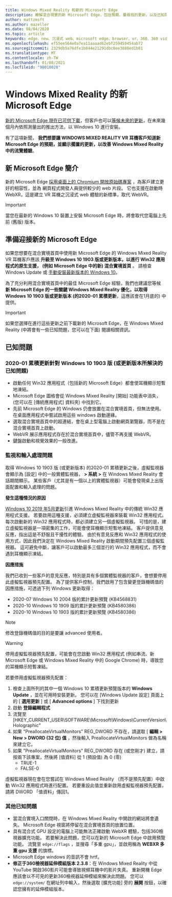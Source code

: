 ```yaml
---
title: Windows Mixed Reality 和新的 Microsoft Edge
description: 瞭解混合現實的新 Microsoft Edge，包括預期、要尋找的更新，以及已知問題。
author: mattzmsft
ms.author: mazeller
ms.date: 08/04/2020
ms.topic: article
keywords: edge、new、沉浸式 web、microsoft edge、browser、vr、360、360 video、360 viewer、webxr、webvr
ms.openlocfilehash: ef55ee564e0a7ea11aaaad62ebf259459454ab72
ms.sourcegitcommit: 2329db5a76dfe1b844e21291dbc8ee3888ed1b81
ms.translationtype: MT
ms.contentlocale: zh-TW
ms.lasthandoff: 01/08/2021
ms.locfileid: "98010028"
---
```

# <a name="the-new-microsoft-edge-for-windows-mixed-reality"></a>Windows Mixed Reality 的新 Microsoft Edge

[新的 Microsoft Edge 現在已可供下載](https://blogs.windows.com/windowsexperience/?p=173496)，但客戶也可以[等候未來的更新](https://blogs.windows.com/msedgedev/2020/01/15/upgrading-new-microsoft-edge-79-chromium/)，在未來幾個月內依照測量出的推出方法，以 Windows 10 進行安裝。 

有了這項新聞， **我們想要讓 WINDOWS MIXED REALITY VR 耳機客戶知道新 Microsoft Edge 的預期，並顯示擱置的更新，以改善 Windows Mixed Reality 中的流覽體驗**。

## <a name="introducing-the-new-microsoft-edge"></a>新 Microsoft Edge 簡介

新的 Microsoft Edge [採用桌面上的 Chromium 開放原始碼專案](https://blogs.windows.com/windowsexperience/2018/12/06/microsoft-edge-making-the-web-better-through-more-open-source-collaboration/) ，為客戶建立更好的相容性，並為 網頁程式開發人員提供較少的 web 片段。 它也支援在啟動時 WebXR，這是建立 VR 耳機之沉浸式 web 體驗的新標準，取代 WebVR。

>[!IMPORTANT]
>當您在最新的 Windows 10 裝置上安裝 Microsoft Edge 時，將會取代您電腦上先前 (舊版) 版本。

## <a name="getting-ready-for-the-new-microsoft-edge"></a>準備迎接新的 Microsoft Edge

如果您想要在混合實境首頁中使用新 Microsoft Edge 的 Windows Mixed Reality VR 耳機客戶應該 **升級至 Windows 10 1903 版或更新版本，以進行 Win32 應用程式的原生支援， (例如 Microsoft Edge 中的新) 混合實境首頁** 。 請檢查 Windows Update 或 [手動安裝最新版本的 Windows 10](https://www.microsoft.com/en-us/software-download/windows10)。

為了充分利用混合實境首頁中的最佳 Microsoft Edge 經驗，我們也建議您等候 **新 Microsoft Edge 的一些關鍵 Windows Mixed Reality 優化，以取得 Windows 10 1903 版或更新版本 (的2020-01 累積更新**，這應該會在1月底的) 中提供。

>[!IMPORTANT]
>如果您選擇在進行這些更新之前下載新的 Microsoft Edge，在 Windows Mixed Reality (中將會有一些已知問題，您可以在下面) 閱讀相關資訊。

## <a name="known-issues"></a>已知問題

### <a name="known-issues-resolved-by-the-2020-01-cumulative-update-for-windows-10-version-1903-or-later"></a>2020-01 累積更新針對 Windows 10 1903 版 (或更新版本所解決的已知問題) 

- 啟動任何 Win32 應用程式（包括新的 Microsoft Edge）都會使耳機顯示短暫地凍結。
- Microsoft Edge 圖格會從 Windows Mixed Reality [開始] 功能表中消失， (您可以在 [傳統應用程式] 資料夾) 中找到它。
- 先前 Microsoft Edge 的 Windows 仍會放置在混合實境首頁，但無法使用。 在桌面應用程式中嘗試啟用這些 windows 啟動邊緣。
- 選取混合實境首頁中的超連結，會在桌上型電腦上啟動網頁瀏覽器，而不是在混合實境首頁上啟動。
- WebVR 展示應用程式存在於混合實境首頁中，儘管不再支援 WebVR。
- 鍵盤啟動和視覺效果的一般改進。

### <a name="monitor-and-input-handling-issues"></a>監視和輸入處理問題

取得 Windows 10 1903 版 (或更新版本) 的2020-01 累積更新之後，虛擬監視器會顯示為 [設定] 中的一般實體監視器， **> 系統 >** 在 Windows Mixed Reality 會話期間顯示。 某些客戶（尤其是有一個以上的實體監視器）可能會發現桌上出版面配置和輸入處理的問題。

**發生這種情況的原因**

[Windows 10 2019 年5月更新](https://docs.microsoft.com/windows/mixed-reality/enthusiast-guide/release-notes-may-2019)引進 Windows Mixed Reality 中的傳統 Win32 應用程式支援。 若要啟用這種支援，必須建立虛擬監視器來裝載 Win32 應用程式。 每次啟動新的 Win32 應用程式時，都必須建立另一個虛擬監視器。 可惜的是，建立虛擬監視器是一項密集的工作，可能會使耳機顯示短暫地凍結。 客戶提供意見反應，指出這是不舒服且干擾性的體驗。 由於有意見反應和 Win32 應用程式的使用方式，因此我們決定在 Windows Mixed Reality 啟動期間預先配置三個虛擬監視器。 這可避免中斷，讓客戶可以啟動最多三個並行的 Win32 應用程式，而不會遇到耳機顯示凍結。

**因應措施**

我們已收到一些客戶的意見反應，特別是具有多個實體監視器的客戶，會想要停用此虛擬監視器預先配置。 為了提供客戶控制，我們啟用了包含變更登錄機碼值的因應措施，可透過下列 Windows 更新取得：

- 2020-07 Windows 10 2004 版的累計更新預覽 (KB4568831) 
- 2020-10 Windows 10 1909 版的累計更新預覽 (KB4580386) 
- 2020-10 Windows 10 1903 版的累計更新預覽 (KB4580386) 

>[!NOTE]
>修改登錄機碼值的目的是要讓 advanced 使用者。

>[!WARNING]
>停用虛擬監視器預先配置，可能會在您啟動 Win32 應用程式 (例如串流、新 Microsoft Edge 或 Windows Mixed Reality 中的 Google Chrome) 時，導致您的耳機顯示短暫凍結。

若要停用虛擬監視器預先配置：
1. 檢查上面所列的其中一個 Windows 10 累積更新預覽版本的 **Windows Update** ，並在可用時安裝更新。 您可以在 [Windows Update 設定] 頁面上的 [ **選用更新** ] 或 [ **Advanced options** ] 下找到更新
2. 啟動 **登錄編輯程式**
3. 流覽至 [HKEY_CURRENT_USER\SOFTWARE\Microsoft\Windows\CurrentVersion\Holographic\"
4. 如果 "PreallocateVirtualMonitors" REG_DWORD 不存在，請選取 [ **編輯 > New > DWORD (32 位) 值** ，然後輸入 PreallocateVirtualMonitors 做為名稱來建立它。
5. 如果 "PreallocateVirtualMonitors" REG_DWORD 存在 (或您剛才) 建立，請按兩下該專案，然後將 [值資料] 從 1 (預設值) 為 0 (零) 
    * TRUE-1
    * FALSE-0

虛擬監視器現在會在您嘗試在 Windows Mixed Reality （而不是預先配置）中啟動 Win32 應用程式時進行配置。 若要重設此值並重新啟用虛擬監視器預先配置，請將 DWORD 「值資料」傳回1。

### <a name="other-known-issues"></a>其他已知問題

-   當混合實境入口關閉時，在 Windows Mixed Reality 中開啟的網站將會遺失。 Microsoft Edge 視窗將停留在混合實境首頁的放置位置。
- 具有混合式 GPU 設定的電腦上可能無法正確啟動 WebXR 體驗，包括360檢視器擴充功能。 若要解決此問題，您可以在新的 Microsoft Edge 中啟用預覽功能。 流覽至 `edge://flags` ，並搜尋「多重 gpu」，並啟用稱為 **WEBXR 多重 gpu 支援** 的旗標。
-   Microsoft Edge windows 的音訊不會 hrtf。
-   **修正于360檢視器延伸模組版本 2.3.8**：在 Windows Mixed Reality 中從 YouTube 開啟360影片可能會導致視頻耳機中的影片失真。 重新開機 Edge 應該會以不可見的更新360檢視器延伸模組來解決此問題。 您可以 `edge://system/` 在網址列中輸入，然後選取 [擴充功能] 旁的 **展開** 按鈕，以確認您擁有的延伸模組版本。

